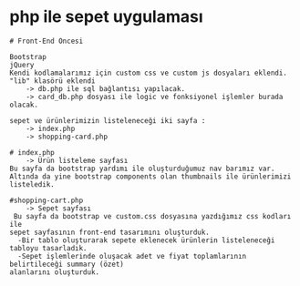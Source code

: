 # php ile sepet uygulaması

    # Front-End Öncesi

    Bootstrap
    jQuery 
    Kendi kodlamalarımız için custom css ve custom js dosyaları eklendi.
    "lib" klasörü eklendi 
        -> db.php ile sql bağlantısı yapılacak.
        -> card_db.php dosyası ile logic ve fonksiyonel işlemler burada olacak.
    
    sepet ve ürünlerimizin listeleneceği iki sayfa :
        -> index.php
        -> shopping-card.php

    # index.php 
        -> Ürün listeleme sayfası
    Bu sayfa da bootstrap yardımı ile oluşturduğumuz nav barımız var.
    Altında da yine bootstrap components olan thumbnails ile ürünlerimizi listeledik.

    #shopping-cart.php 
        -> Sepet sayfası
     Bu sayfa da bootstrap ve custom.css dosyasına yazdığımız css kodları ile
    sepet sayfasının front-end tasarımını oluşturduk. 
      -Bir tablo oluşturarak sepete eklenecek ürünlerin listeleneceği tabloyu tasarladık.
      -Sepet işlemlerinde oluşacak adet ve fiyat toplamlarının belirtileceği summary (özet)
    alanlarını oluşturduk.  